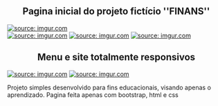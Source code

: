 <h2 align='center'>Pagina inicial do projeto fictício ''FINANS''</h2>
<a href="https://imgur.com/JYJ3Bls"><img src="https://i.imgur.com/JYJ3Bls.png" title="source: imgur.com" /></a>
<div>
<a href="https://imgur.com/oNZ9bKB"><img src="https://i.imgur.com/oNZ9bKB.png" title="source: imgur.com" /></a>
<a href="https://imgur.com/99QdeT3"><img src="https://i.imgur.com/99QdeT3.png" title="source: imgur.com" /></a>
<a href="https://imgur.com/zbuUMbZ"><img src="https://i.imgur.com/zbuUMbZ.png" title="source: imgur.com" /></a>
</div>

<div>
<h2 align='center'>Menu e site totalmente responsivos</h2> 
<a href="https://imgur.com/PfrN0xU"><img src="https://i.imgur.com/PfrN0xU.png" title="source: imgur.com" /></a>
<a href="https://imgur.com/pK6HkDp"><img src="https://i.imgur.com/pK6HkDp.png" title="source: imgur.com" /></a>
<p>Projeto simples desenvolvido para fins educacionais, visando apenas o aprendizado. Pagina feita apenas com bootstrap, html e css</p>
</div>
